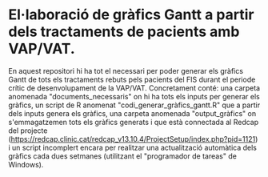 # El·laboració de gràfics Gantt a partir dels tractaments de pacients amb VAP/VAT.

En aquest repositori hi ha tot el necessari per poder generar els gràfics Gantt de tots els tractaments rebuts pels pacients del FIS durant el periode crític de desenvolupament de la VAP/VAT. Concretament conté: una carpeta anomenada "documents_necessaris" on hi ha tots els inputs per generar els gràfics, un script de R anomenat "codi_generar_gràfics_gantt.R" que a partir dels inputs genera els gràfics, una carpeta anomenada "output_gràfics" on s'emmagatzemen tots els gràfics generats i que està connectada al Redcap del projecte (https://redcap.clinic.cat/redcap_v13.10.4/ProjectSetup/index.php?pid=1121) i un script incomplert encara per realitzar una actualització automàtica dels gràfics cada dues setmanes (utilitzant el "programador de tareas" de Windows).
